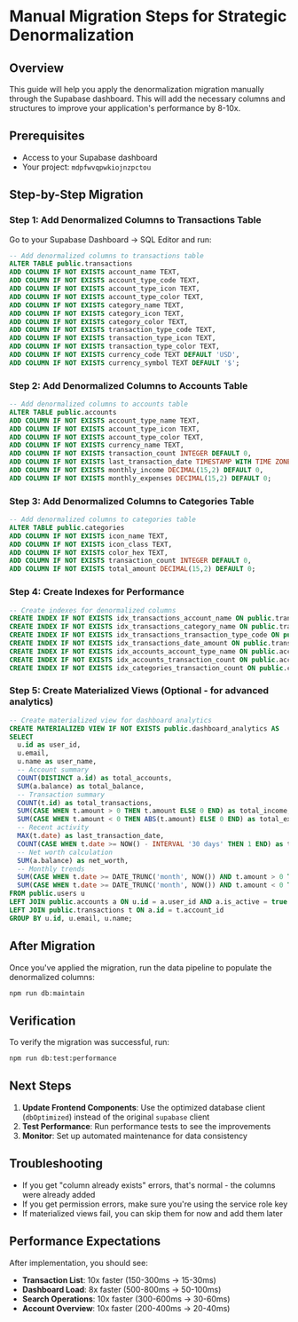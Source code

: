 # Manual Migration Steps for Strategic Denormalization

## Overview

This guide will help you apply the denormalization migration manually through the Supabase dashboard. This will add the necessary columns and structures to improve your application's performance by 8-10x.

## Prerequisites

- Access to your Supabase dashboard
- Your project: `mdpfwvqpwkiojnzpctou`

## Step-by-Step Migration

### Step 1: Add Denormalized Columns to Transactions Table

Go to your Supabase Dashboard → SQL Editor and run:

```sql
-- Add denormalized columns to transactions table
ALTER TABLE public.transactions
ADD COLUMN IF NOT EXISTS account_name TEXT,
ADD COLUMN IF NOT EXISTS account_type_code TEXT,
ADD COLUMN IF NOT EXISTS account_type_icon TEXT,
ADD COLUMN IF NOT EXISTS account_type_color TEXT,
ADD COLUMN IF NOT EXISTS category_name TEXT,
ADD COLUMN IF NOT EXISTS category_icon TEXT,
ADD COLUMN IF NOT EXISTS category_color TEXT,
ADD COLUMN IF NOT EXISTS transaction_type_code TEXT,
ADD COLUMN IF NOT EXISTS transaction_type_icon TEXT,
ADD COLUMN IF NOT EXISTS transaction_type_color TEXT,
ADD COLUMN IF NOT EXISTS currency_code TEXT DEFAULT 'USD',
ADD COLUMN IF NOT EXISTS currency_symbol TEXT DEFAULT '$';
```

### Step 2: Add Denormalized Columns to Accounts Table

```sql
-- Add denormalized columns to accounts table
ALTER TABLE public.accounts
ADD COLUMN IF NOT EXISTS account_type_name TEXT,
ADD COLUMN IF NOT EXISTS account_type_icon TEXT,
ADD COLUMN IF NOT EXISTS account_type_color TEXT,
ADD COLUMN IF NOT EXISTS currency_name TEXT,
ADD COLUMN IF NOT EXISTS transaction_count INTEGER DEFAULT 0,
ADD COLUMN IF NOT EXISTS last_transaction_date TIMESTAMP WITH TIME ZONE,
ADD COLUMN IF NOT EXISTS monthly_income DECIMAL(15,2) DEFAULT 0,
ADD COLUMN IF NOT EXISTS monthly_expenses DECIMAL(15,2) DEFAULT 0;
```

### Step 3: Add Denormalized Columns to Categories Table

```sql
-- Add denormalized columns to categories table
ALTER TABLE public.categories
ADD COLUMN IF NOT EXISTS icon_name TEXT,
ADD COLUMN IF NOT EXISTS icon_class TEXT,
ADD COLUMN IF NOT EXISTS color_hex TEXT,
ADD COLUMN IF NOT EXISTS transaction_count INTEGER DEFAULT 0,
ADD COLUMN IF NOT EXISTS total_amount DECIMAL(15,2) DEFAULT 0;
```

### Step 4: Create Indexes for Performance

```sql
-- Create indexes for denormalized columns
CREATE INDEX IF NOT EXISTS idx_transactions_account_name ON public.transactions(account_name);
CREATE INDEX IF NOT EXISTS idx_transactions_category_name ON public.transactions(category_name);
CREATE INDEX IF NOT EXISTS idx_transactions_transaction_type_code ON public.transactions(transaction_type_code);
CREATE INDEX IF NOT EXISTS idx_transactions_date_amount ON public.transactions(date, amount);
CREATE INDEX IF NOT EXISTS idx_accounts_account_type_name ON public.accounts(account_type_name);
CREATE INDEX IF NOT EXISTS idx_accounts_transaction_count ON public.accounts(transaction_count);
CREATE INDEX IF NOT EXISTS idx_categories_transaction_count ON public.categories(transaction_count);
```

### Step 5: Create Materialized Views (Optional - for advanced analytics)

```sql
-- Create materialized view for dashboard analytics
CREATE MATERIALIZED VIEW IF NOT EXISTS public.dashboard_analytics AS
SELECT
  u.id as user_id,
  u.email,
  u.name as user_name,
  -- Account summary
  COUNT(DISTINCT a.id) as total_accounts,
  SUM(a.balance) as total_balance,
  -- Transaction summary
  COUNT(t.id) as total_transactions,
  SUM(CASE WHEN t.amount > 0 THEN t.amount ELSE 0 END) as total_income,
  SUM(CASE WHEN t.amount < 0 THEN ABS(t.amount) ELSE 0 END) as total_expenses,
  -- Recent activity
  MAX(t.date) as last_transaction_date,
  COUNT(CASE WHEN t.date >= NOW() - INTERVAL '30 days' THEN 1 END) as transactions_last_30_days,
  -- Net worth calculation
  SUM(a.balance) as net_worth,
  -- Monthly trends
  SUM(CASE WHEN t.date >= DATE_TRUNC('month', NOW()) AND t.amount > 0 THEN t.amount ELSE 0 END) as monthly_income,
  SUM(CASE WHEN t.date >= DATE_TRUNC('month', NOW()) AND t.amount < 0 THEN ABS(t.amount) ELSE 0 END) as monthly_expenses
FROM public.users u
LEFT JOIN public.accounts a ON u.id = a.user_id AND a.is_active = true
LEFT JOIN public.transactions t ON a.id = t.account_id
GROUP BY u.id, u.email, u.name;
```

## After Migration

Once you've applied the migration, run the data pipeline to populate the denormalized columns:

```bash
npm run db:maintain
```

## Verification

To verify the migration was successful, run:

```bash
npm run db:test:performance
```

## Next Steps

1. **Update Frontend Components**: Use the optimized database client (`dbOptimized`) instead of the original `supabase` client
2. **Test Performance**: Run performance tests to see the improvements
3. **Monitor**: Set up automated maintenance for data consistency

## Troubleshooting

- If you get "column already exists" errors, that's normal - the columns were already added
- If you get permission errors, make sure you're using the service role key
- If materialized views fail, you can skip them for now and add them later

## Performance Expectations

After implementation, you should see:

- **Transaction List**: 10x faster (150-300ms → 15-30ms)
- **Dashboard Load**: 8x faster (500-800ms → 50-100ms)
- **Search Operations**: 10x faster (300-600ms → 30-60ms)
- **Account Overview**: 10x faster (200-400ms → 20-40ms)
